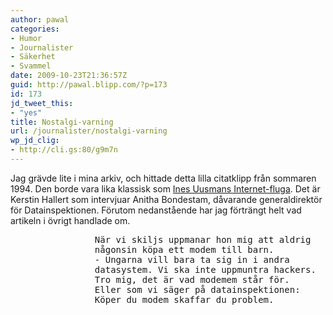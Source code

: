 ```yaml
---
author: pawal
categories:
- Humor
- Journalister
- Säkerhet
- Svammel
date: 2009-10-23T21:36:57Z
guid: http://pawal.blipp.com/?p=173
id: 173
jd_tweet_this:
- "yes"
title: Nostalgi-varning
url: /journalister/nostalgi-varning
wp_jd_clig:
- http://cli.gs:80/g9m7n
---
```


Jag grävde lite i mina arkiv, och hittade detta lilla citatklipp från sommaren 1994. Den borde vara lika klassisk som <a href="http://sv.wikiquote.org/wiki/Ines_Uusmann">Ines Uusmans Internet-fluga</a>. Det är Kerstin Hallert som intervjuar Anitha Bondestam, dåvarande generaldirektör för Datainspektionen. Förutom nedanstående har jag förträngt helt vad artikeln i övrigt handlade om.
<pre>                När vi skiljs uppmanar hon mig att aldrig
                någonsin köpa ett modem till barn.
                - Ungarna vill bara ta sig in i andra
                datasystem. Vi ska inte uppmuntra hackers.
                Tro mig, det är vad modemem står för.
                Eller som vi säger på datainspektionen:
                Köper du modem skaffar du problem.</pre>